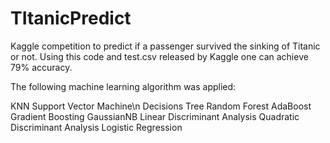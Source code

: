 # TItanicPredict
Kaggle competition to predict if a passenger survived the sinking of Titanic or not. Using this code and test.csv released by Kaggle one can achieve 79% accuracy.

The following machine learning algorithm was applied:

KNN
Support Vector Machine\n
Decisions Tree
Random Forest
AdaBoost
Gradient Boosting
GaussianNB
Linear Discriminant Analysis
Quadratic Discriminant Analysis
Logistic Regression
